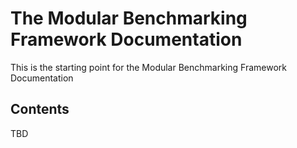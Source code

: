 # The Modular Benchmarking Framework Documentation
This is the starting point for the Modular Benchmarking Framework Documentation

## Contents

TBD
